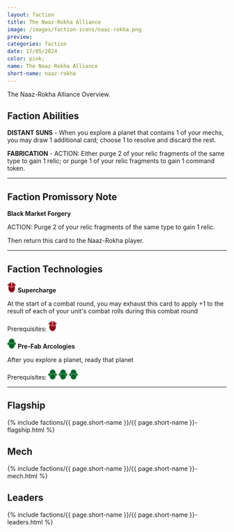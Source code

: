 ```yaml
---
layout: faction
title: The Naaz-Rokha Alliance
image: /images/faction-icons/naaz-rokha.png
preview: 
categories: faction
date: 17/05/2024
color: pink;
name: The Naaz-Rokha Alliance
short-name: naaz-rokha
---
```

The Naaz-Rokha Alliance Overview.
## Faction Abilities
**DISTANT SUNS** - When you explore a planet that contains 1 of your mechs, you may draw 1 additional card; choose 1 to resolve and discard the rest.

**FABRICATION** - ACTION: Either purge 2 of your relic fragments of the same type to gain 1 relic; or purge 1 of your relic fragments to gain 1 command token.

___

## Faction Promissory Note
**Black Market Forgery** 

ACTION: Purge 2 of your relic fragments of the same type to gain 1 relic.

Then return this card to the Naaz-Rokha player.

___

## Faction Technologies
![](/images/tech-icon/warfare.png) **Supercharge**

At the start of a combat round, you may exhaust this card to apply +1 to the result of each of your unit's combat rolls during this combat round

Prerequisites: ![](/images/tech-icon/warfare.png)

![](/images/tech-icon/tech_biotic.png) **Pre-Fab Arcologies**

After you explore a planet, ready that planet

Prerequisites: ![](/images/tech-icon/tech_biotic.png) ![](/images/tech-icon/tech_biotic.png) ![](/images/tech-icon/tech_biotic.png)

___

## Flagship

 {% include factions/{{ page.short-name }}/{{ page.short-name }}-flagship.html %}

## Mech

 {% include factions/{{ page.short-name }}/{{ page.short-name }}-mech.html %}

## Leaders

 {% include factions/{{ page.short-name }}/{{ page.short-name }}-leaders.html %}